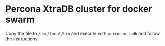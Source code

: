 # Percona XtraDB cluster for docker swarm

Copy the file to `/usr/local/bin` and execute with `perconaxtradb` and follow the instructions
